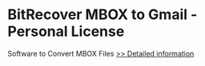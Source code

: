 # BitRecover MBOX to Gmail - Personal License
Software to Convert MBOX Files
[>> Detailed information](https://secure.shareit.com/shareit/product.html?productid=300810062&affiliateid=200057808)